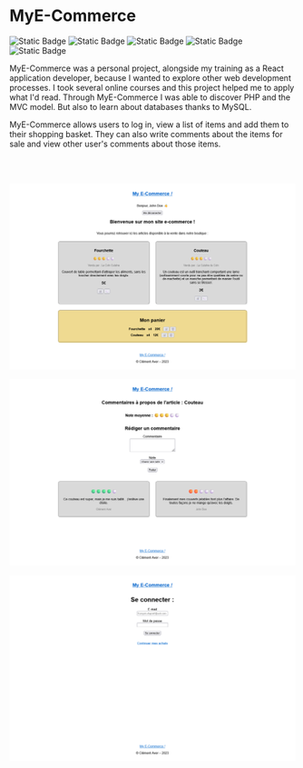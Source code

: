 # MyE-Commerce

<div>
<img alt="Static Badge" src="https://img.shields.io/badge/MAMP-02749c">
<img alt="Static Badge" src="https://img.shields.io/badge/PHP-4F5B93">
<img alt="Static Badge" src="https://img.shields.io/badge/MySQL-f29221">
<img alt="Static Badge" src="https://img.shields.io/badge/HTML%205-orange">
<img alt="Static Badge" src="https://img.shields.io/badge/CSS%203-blue">
</div>

MyE-Commerce was a personal project, alongside my training as a React application developer, because I wanted to explore other web development processes. I took several online courses and this project helped me to apply what I'd read. Through MyE-Commerce I was able to discover PHP and the MVC model. But also to learn about databases thanks to MySQL.

MyE-Commerce allows users to log in, view a list of items and add them to their shopping basket. They can also write comments about the items for sale and view other user's comments about those items.

<br/><br/>

<p align="center">
  <img src="assets/README/Screenshot-homepage.png" alt="Screenshot of the homepage" width="600"/>
</p>

<p align="center">
  <img src="assets/README/Screenshot-comments.png" alt="Screenshot of the comments page" width="600"/>
</p>

<p align="center">
  <img src="assets/README/Screenshot-login.png" alt="Screenshot of the login page" width="600"/>
</p>
